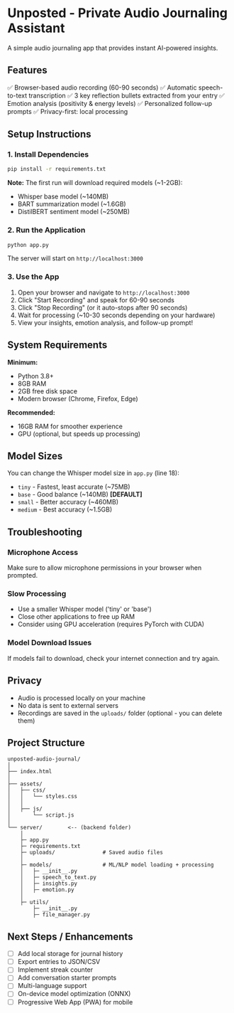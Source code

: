 # Unposted - Private Audio Journaling Assistant

A simple audio journaling app that provides instant AI-powered insights.

## Features
✅ Browser-based audio recording (60-90 seconds)
✅ Automatic speech-to-text transcription
✅ 3 key reflection bullets extracted from your entry
✅ Emotion analysis (positivity & energy levels)
✅ Personalized follow-up prompts
✅ Privacy-first: local processing

## Setup Instructions

### 1. Install Dependencies

```bash
pip install -r requirements.txt
```

**Note:** The first run will download required models (~1-2GB):
- Whisper base model (~140MB)
- BART summarization model (~1.6GB)
- DistilBERT sentiment model (~250MB)

### 2. Run the Application

```bash
python app.py
```

The server will start on `http://localhost:3000`

### 3. Use the App

1. Open your browser and navigate to `http://localhost:3000`
2. Click "Start Recording" and speak for 60-90 seconds
3. Click "Stop Recording" (or it auto-stops after 90 seconds)
4. Wait for processing (~10-30 seconds depending on your hardware)
5. View your insights, emotion analysis, and follow-up prompt!

## System Requirements

**Minimum:**
- Python 3.8+
- 8GB RAM
- 2GB free disk space
- Modern browser (Chrome, Firefox, Edge)

**Recommended:**
- 16GB RAM for smoother experience
- GPU (optional, but speeds up processing)

## Model Sizes

You can change the Whisper model size in `app.py` (line 18):
- `tiny` - Fastest, least accurate (~75MB)
- `base` - Good balance (~140MB) **[DEFAULT]**
- `small` - Better accuracy (~460MB)
- `medium` - Best accuracy (~1.5GB)

## Troubleshooting

### Microphone Access
Make sure to allow microphone permissions in your browser when prompted.

### Slow Processing
- Use a smaller Whisper model ('tiny' or 'base')
- Close other applications to free up RAM
- Consider using GPU acceleration (requires PyTorch with CUDA)

### Model Download Issues
If models fail to download, check your internet connection and try again.

## Privacy

- Audio is processed locally on your machine
- No data is sent to external servers
- Recordings are saved in the `uploads/` folder (optional - you can delete them)

## Project Structure

```
unposted-audio-journal/
│
├── index.html
│
├── assets/
│   ├── css/
│   │   └── styles.css
│   │
│   ├── js/
│       └── script.js
│
└── server/        <-- (backend folder)
    │
    ├─ app.py
    ├─ requirements.txt
    ├─ uploads/               # Saved audio files
    │
    ├─ models/                # ML/NLP model loading + processing
    │   ├─ __init__.py
    │   ├─ speech_to_text.py
    │   ├─ insights.py
    │   ├─ emotion.py
    │
    ├─ utils/
        ├─ __init__.py
        ├─ file_manager.py
```

## Next Steps / Enhancements

- [ ] Add local storage for journal history
- [ ] Export entries to JSON/CSV
- [ ] Implement streak counter
- [ ] Add conversation starter prompts
- [ ] Multi-language support
- [ ] On-device model optimization (ONNX)
- [ ] Progressive Web App (PWA) for mobile
